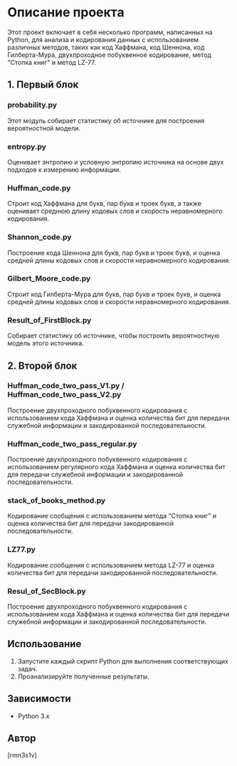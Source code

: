# Описание проекта

Этот проект включает в себя несколько программ, написанных на Python, для анализа и кодирования данных с использованием различных методов, таких как код Хаффмана, код Шеннона, код Гилберта-Мура, двухпроходное побуквенное кодирование, метод "Стопка книг" и метод LZ-77.

## 1. Первый блок

### probability.py
Этот модуль собирает статистику об источнике для построения вероятностной модели.

### entropy.py
Оценивает энтропию и условную энтропию источника на основе двух подходов к измерению информации.

### Huffman_сode.py
Строит код Хаффмана для букв, пар букв и троек букв, а также оценивает среднюю длину кодовых слов и скорость неравномерного кодирования.

### Shannon_сode.py
Построение кода Шеннона для букв, пар букв и троек букв, и оценка средней длины кодовых слов и скорости неравномерного кодирования.

### Gilbert_Moore_code.py
Строит код Гилберта-Мура для букв, пар букв и троек букв, и оценка средней длины кодовых слов и скорости неравномерного кодирования.

### Result_of_FirstBlock.py
Собирает статистику об источнике, чтобы построить вероятностную модель этого источника.

## 2. Второй блок

### Huffman_code_two_pass_V1.py / Huffman_code_two_pass_V2.py
Построение двухпроходного побуквенного кодирования с использованием кода Хаффмана и оценка количества бит для передачи служебной информации и закодированной последовательности.

### Huffman_code_two_pass_regular.py
Построение двухпроходного побуквенного кодирования с использованием регулярного кода Хаффмана и оценка количества бит для передачи служебной информации и закодированной последовательности.

### stack_of_books_method.py
Кодирование сообщения с использованием метода "Стопка книг" и оценка количества бит для передачи закодированной последовательности.

### LZ77.py
Кодирование сообщения с использованием метода LZ-77 и оценка количества бит для передачи закодированной последовательности.

### Resul_of_SecBlock.py
Построение двухпроходного побуквенного кодирования с использованием кода Хаффмана и оценка количества бит для передачи служебной информации и закодированной последовательности.

## Использование

1. Запустите каждый скрипт Python для выполнения соответствующих задач.
2. Проанализируйте полученные результаты.

## Зависимости

- Python 3.x

## Автор

[rmn3s1v]
